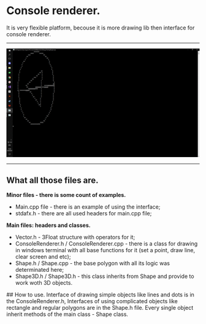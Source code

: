 # Console renderer. 

It is very flexible platform, becouse it is more drawing lib then interface for console renderer.
___

![something](model.gif)

____
## What all those files are.
<b>Minor files - there is some count of examples. </b>
<ul>
  <li>Main.cpp file - there is an example of using the interface;</li>
  <li>stdafx.h - there are all used headers for main.cpp file;</li>
</ul>
<b>Main files: headers and classes.</b>
<ul>
  <li>Vector.h - 3Float structure with operators for it;</li>
  <li>ConsoleRenderer.h / ConsoleRenderer.cpp - there is a class for drawing in windows terminal with all base functions for it (set a point, draw line, clear screen and etc);</li>
  <li>Shape.h / Shape.cpp - the base polygon with all its logic was determinated here;</li>
  <li>Shape3D.h / Shape3D.h - this class inherits from Shape and provide to work woth 3D objects.</li>
</ul>
## How to use.
Interface of drawing simple objects like lines and dots is in the ConsoleRenderer.h,
Interfaces of using complicated objects like rectangle and regular polygons are in the Shape.h file. Every single object inherit methods of the main class - Shape class. 
